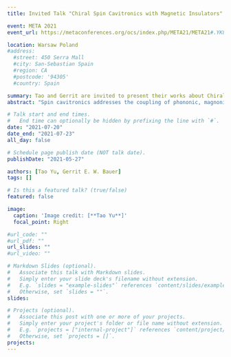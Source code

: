 ```yaml
---
title: Invited Talk "Chiral Spin Cavitronics with Magnetic Insulators" on META 2021 (The 11th International Conference on Metamaterials, Photonic Crystals and Plasmonics), Warsaw Poland, July 20-23 (2021)

event: META 2021 
event_url: https://metaconferences.org/ocs/index.php/META21/META21#.YK8w3Kgzbi0

location: Warsaw Poland
#address:
  #street: 450 Serra Mall
  #city: San-Sebastian Spain
  #region: CA
  #postcode: '94305'
  #country: Spain

summary: Tao and Gerrit are invited to present their works about Chiral Spin Cavitronics with Magnetic Insulators on META 2021 conference.
abstract: "Spin cavitronics addresses the coupling of phononic, magnonic, or photonic cavity modes with spin excitations in magnetic structures and devices. In this talk, we will introduced and review recent theoretical and experimental advance on the spin cavitronics of yttrium iron garnet (YIG) with emphasis on the role of chirality."

# Talk start and end times.
#   End time can optionally be hidden by prefixing the line with `#`.
date: "2021-07-20"
date_end: "2021-07-23"
all_day: false

# Schedule page publish date (NOT talk date).
publishDate: "2021-05-27"

authors: [Tao Yu, Gerrit E. W. Bauer] 
tags: []

# Is this a featured talk? (true/false)
featured: false

image:
  caption: 'Image credit: [**Tao Yu**]'
  focal_point: Right

#url_code: ""
#url_pdf: ""
url_slides: ""
#url_video: ""

# Markdown Slides (optional).
#   Associate this talk with Markdown slides.
#   Simply enter your slide deck's filename without extension.
#   E.g. `slides = "example-slides"` references `content/slides/example-slides.md`.
#   Otherwise, set `slides = ""`.
slides:

# Projects (optional).
#   Associate this post with one or more of your projects.
#   Simply enter your project's folder or file name without extension.
#   E.g. `projects = ["internal-project"]` references `content/project/deep-learning/index.md`.
#   Otherwise, set `projects = []`.
projects:
---
```





